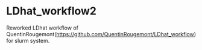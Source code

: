# LDhat_workflow2
Reworked LDhat workflow of QuentinRougemont(https://github.com/QuentinRougemont/LDhat_workflow) for slurm system.
